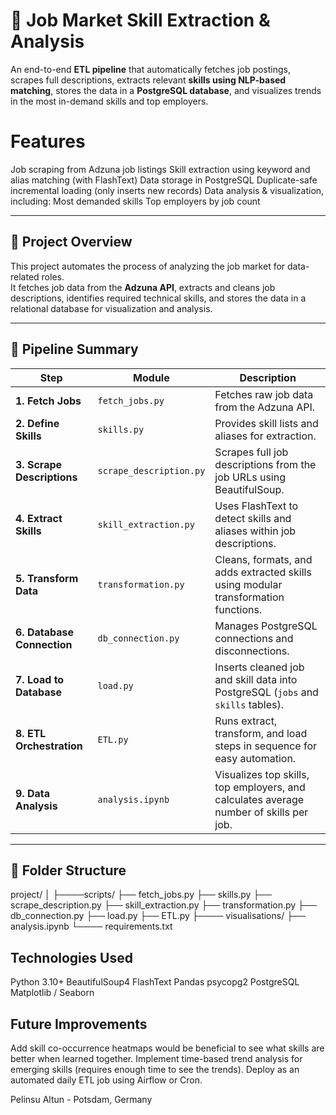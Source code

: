 # 🧠 Job Market Skill Extraction & Analysis

An end-to-end **ETL pipeline** that automatically fetches job postings, scrapes full descriptions, extracts relevant **skills using NLP-based matching**, stores the data in a **PostgreSQL database**, and visualizes trends in the most in-demand skills and top employers.


 # Features

Job scraping from Adzuna job listings
Skill extraction using keyword and alias matching (with FlashText)
Data storage in PostgreSQL
Duplicate-safe incremental loading (only inserts new records)
Data analysis & visualization, including:
Most demanded skills
Top employers by job count

---

## 🚀 Project Overview

This project automates the process of analyzing the job market for data-related roles.  
It fetches job data from the **Adzuna API**, extracts and cleans job descriptions, identifies required technical skills, and stores the data in a relational database for visualization and analysis.

---

## 🧩 Pipeline Summary

| Step | Module | Description |
|------|---------|-------------|
| **1. Fetch Jobs** | `fetch_jobs.py` | Fetches raw job data from the Adzuna API. |
| **2. Define Skills** | `skills.py` | Provides skill lists and aliases for extraction. |
| **3. Scrape Descriptions** | `scrape_description.py` | Scrapes full job descriptions from the job URLs using BeautifulSoup. |
| **4. Extract Skills** | `skill_extraction.py` | Uses FlashText to detect skills and aliases within job descriptions. |
| **5. Transform Data** | `transformation.py` | Cleans, formats, and adds extracted skills using modular transformation functions. |
| **6. Database Connection** | `db_connection.py` | Manages PostgreSQL connections and disconnections. |
| **7. Load to Database** | `load.py` | Inserts cleaned job and skill data into PostgreSQL (`jobs` and `skills` tables). |
| **8. ETL Orchestration** | `ETL.py` | Runs extract, transform, and load steps in sequence for easy automation. |
| **9. Data Analysis** | `analysis.ipynb` | Visualizes top skills, top employers, and calculates average number of skills per job. |

---

## 🧱 Folder Structure
project/
│
├────scripts/
├── fetch_jobs.py
├── skills.py
├── scrape_description.py
├── skill_extraction.py
├── transformation.py
├── db_connection.py
├── load.py
├── ETL.py
├──── visualisations/ 
├── analysis.ipynb
└────  requirements.txt

## Technologies Used

Python 3.10+
BeautifulSoup4
FlashText
Pandas
psycopg2
PostgreSQL
Matplotlib / Seaborn

## Future Improvements

Add skill co-occurrence heatmaps would be beneficial to see what skills are better when learned together.
Implement time-based trend analysis for emerging skills (requires enough time to see the trends).
Deploy as an automated daily ETL job using Airflow or Cron. 

Pelinsu Altun - Potsdam, Germany
